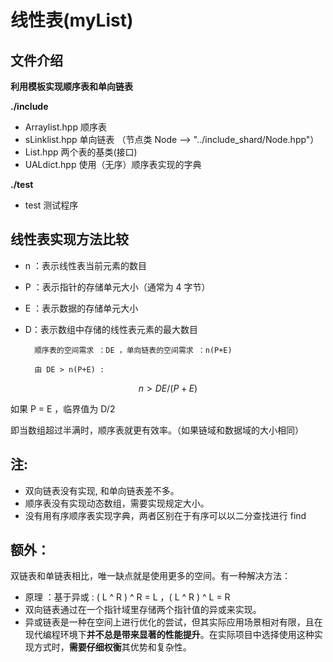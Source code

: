 # 线性表(myList)

## 文件介绍

**利用模板实现顺序表和单向链表**

**./include**

- Arraylist.hpp 顺序表
- sLinklist.hpp 单向链表 （节点类 Node --> "../include_shard/Node.hpp"）
- List.hpp 两个表的基类(接口)
- UALdict.hpp 使用（无序）顺序表实现的字典

**./test**

- test 测试程序

## **线性表实现方法比较**

- n ：表示线性表当前元素的数目

- P ：表示指针的存储单元大小（通常为 4 字节）
- E ：表示数据的存储单元大小
- D：表示数组中存储的线性表元素的最大数目

        顺序表的空间需求 ：DE ，单向链表的空间需求 ：n(P+E)

        由 DE > n(P+E) :

$$
n>DE/(P+E)
$$

如果 P = E ，临界值为 D/2

即当数组超过半满时，顺序表就更有效率。（如果链域和数据域的大小相同）

## **注:**

- 双向链表没有实现, 和单向链表差不多。
- 顺序表没有实现动态数组，需要实现规定大小。
- 没有用有序顺序表实现字典，两者区别在于有序可以以二分查找进行 find

## **额外：**

双链表和单链表相比，唯一缺点就是使用更多的空间。有一种解决方法：

- 原理 ：基于异或 : ( L ^ R ) ^ R = L ，( L ^ R ) ^ L = R
- 双向链表通过在一个指针域里存储两个指针值的异或来实现。
- 异或链表是一种在空间上进行优化的尝试，但其实际应用场景相对有限，且在现代编程环境下**并不总是带来显著的性能提升**。在实际项目中选择使用这种实现方式时，**需要仔细权衡**其优势和复杂性。
